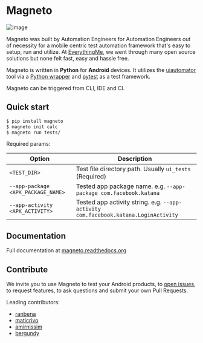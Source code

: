 Magneto
=======

![image]

Magneto was built by Automation Engineers for Automation Engineers out of necessity for a mobile centric test automation
framework that's easy to setup, run and utilize. At [EverythingMe], we went through many open source solutions but none
felt fast, easy and hassle free.

Magneto is written in **Python** for **Android** devices. It utilizes the [uiautomator] tool via
a [Python wrapper] and [pytest] as a test framework.

Magneto can be triggered from CLI, IDE and CI.

Quick start
-----------
```bash
$ pip install magneto
$ magneto init calc
$ magneto run tests/
```


Required params:

| Option | Description |
| --- | --- |
| ``<TEST_DIR>`` | Test file directory path. Usually ``ui_tests`` (Required) |
| ``--app-package <APK_PACKAGE_NAME>``| Tested app package name. e.g. ``--app-package com.facebook.katana`` |
| ``--app-activity <APK_ACTIVITY>`` | Tested app activity string. e.g. ``--app-activity com.facebook.katana.LoginActivity`` |

Documentation
-------------
Full documentation at [magneto.readthedocs.org]


Contribute
----------

We invite you to use Magneto to test your Android products, to [open issues][magneto_issues], to request features, to ask questions
and submit your own Pull Requests.

Leading contributors:

* [ranbena]
* [maticrivo]
* [amirnissim]
* [bergundy]


[uiautomator]: http://developer.android.com/tools/help/uiautomator/index.html
[Python wrapper]: https://github.com/xiaocong/uiautomator
[EverythingMe]: http://everything.me
[pytest]: http://pytest.org/
[magneto_issues]: https://github.com/EverythingMe/Magneto/issues

[ranbena]: https://github.com/ranbena
[maticrivo]: https://github.com/maticrivo
[amirnissim]: https://github.com/amirnissim
[bergundy]: https://github.com/bergundy

[magneto.readthedocs.org]: http://magneto.readthedocs.org

[image]: https://s3.amazonaws.com/evme-static-assets/magneto/Magneto.jpg
